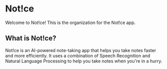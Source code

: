 # Not!ce

Welcome to Not!ce! This is the organization for the Not!ce app.

## What is Not!ce?

Not!ce is an AI-powered note-taking app that helps you take notes faster and more efficiently. It uses a combination of Speech Recognition and Natural Language Processing to help you take notes when you're in a hurry.
